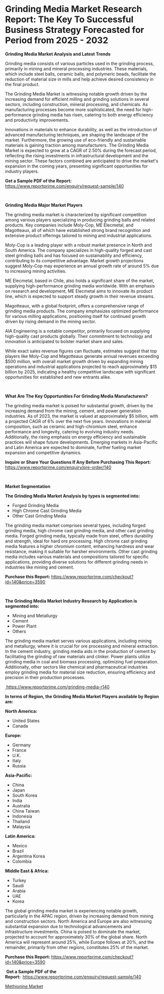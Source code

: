 <p><h1>Grinding Media Market Research Report: The Key To Successful Business Strategy Forecasted for Period from 2025 - 2032</h1></p><p><strong>Grinding Media Market Analysis and Latest Trends</strong></p>
<p><p>Grinding media consists of various particles used in the grinding process, primarily in mining and mineral processing industries. These materials, which include steel balls, ceramic balls, and polymeric beads, facilitate the reduction of material size in mills and help achieve desired consistency in the final product.</p><p>The Grinding Media Market is witnessing notable growth driven by the increasing demand for efficient milling and grinding solutions in several sectors, including construction, mineral processing, and chemicals. As manufacturing processes become more sophisticated, the need for high-performance grinding media has risen, catering to both energy efficiency and productivity improvements. </p><p>Innovations in materials to enhance durability, as well as the introduction of advanced manufacturing techniques, are shaping the landscape of the market. Furthermore, the growing use of eco-friendly and sustainable materials is gaining traction among manufacturers. The Grinding Media Market is expected to grow at a CAGR of 2.50% during the forecast period, reflecting the rising investments in infrastructural development and the mining sector. These factors combined are anticipated to drive the market's expansion in the coming years, presenting significant opportunities for industry players.</p></p>
<p><strong>Get a Sample PDF of the Report:&nbsp;</strong> <a href="https://www.reportprime.com/enquiry/request-sample/140?utm_campaign=2207&utm_medium=2&utm_source=Github&utm_content=ia&utm_term=18032025&utm_id=grinding-media">https://www.reportprime.com/enquiry/request-sample/140</a></p>
<p>&nbsp;</p>
<p><strong>Grinding Media Major Market Players</strong></p>
<p><p>The grinding media market is characterized by significant competition among various players specializing in producing grinding balls and related products. Key companies include Moly-Cop, ME Elecmetal, and Magotteaux, all of which have established strong brand recognition and extensive product offerings tailored to mining and industrial applications.</p><p>Moly-Cop is a leading player with a robust market presence in North and South America. The company specializes in high-quality forged and cast steel grinding balls and has focused on sustainability and efficiency, contributing to its competitive advantage. Market growth projections suggest Moly-Cop may experience an annual growth rate of around 5% due to increasing mining activities.</p><p>ME Elecmetal, based in Chile, also holds a significant share of the market, supplying high-performance grinding media worldwide. With an emphasis on research and development, ME Elecmetal aims to innovate its product line, which is expected to support steady growth in their revenue streams.</p><p>Magotteaux, with a global footprint, offers a comprehensive range of grinding media products. The company emphasizes optimized performance for various milling applications, positioning itself for continued growth driven by rising demand in the mining sector.</p><p>AIA Engineering is a notable competitor, primarily focused on supplying high-quality cast products globally. Their commitment to technology and innovation is anticipated to bolster market share and sales.</p><p>While exact sales revenue figures can fluctuate, estimates suggest that top players like Moly-Cop and Magotteaux generate annual revenues exceeding $500 million, with overall market growth driven by expanding mining operations and industrial applications projected to reach approximately $15 billion by 2025, indicating a healthy competitive landscape with significant opportunities for established and new entrants alike.</p></p>
<p>&nbsp;</p>
<p><strong>What Are The Key Opportunities For Grinding Media Manufacturers?</strong></p>
<p><p>The grinding media market is poised for substantial growth, driven by the increasing demand from the mining, cement, and power generation industries. As of 2023, the market is valued at approximately $5 billion, with a projected CAGR of 6% over the next five years. Innovations in material composition, such as ceramic and high-chromium steel, enhance performance and longevity, catering to evolving industry needs. Additionally, the rising emphasis on energy efficiency and sustainable practices will shape future developments. Emerging markets in Asia-Pacific and Latin America are expected to dominate, further fueling market expansion and competitive dynamics.</p></p>
<p><strong>Inquire or Share Your Questions If Any Before Purchasing This Report:</strong> <a href="https://www.reportprime.com/enquiry/pre-order/140?utm_campaign=2207&utm_medium=2&utm_source=Github&utm_content=ia&utm_term=18032025&utm_id=grinding-media">https://www.reportprime.com/enquiry/pre-order/140</a></p>
<p>&nbsp;</p>
<p><strong>Market Segmentation</strong></p>
<p><strong>The Grinding Media Market Analysis by types is segmented into:</strong></p>
<p><ul><li>Forged Grinding Media</li><li>High Chrome Cast Grinding Media</li><li>Other Cast Grinding Media</li></ul></p>
<p><p>The grinding media market comprises several types, including forged grinding media, high chrome cast grinding media, and other cast grinding media. Forged grinding media, typically made from steel, offers durability and strength, ideal for hard ore processing. High chrome cast grinding media features a higher chromium content, enhancing hardness and wear resistance, making it suitable for harsher environments. Other cast grinding media includes various materials and compositions tailored for specific applications, providing diverse solutions for different grinding needs in industries like mining and cement.</p></p>
<p><strong>Purchase this Report:&nbsp;</strong><a href="https://www.reportprime.com/checkout?id=140&price=3590&utm_campaign=2207&utm_medium=2&utm_source=Github&utm_content=ia&utm_term=18032025&utm_id=grinding-media">https://www.reportprime.com/checkout?id=140&price=3590</a></p>
<p>&nbsp;</p>
<p><strong>The Grinding Media Market Industry Research by Application is segmented into:</strong></p>
<p><ul><li>Mining and Metallurgy</li><li>Cement</li><li>Power Plant</li><li>Others</li></ul></p>
<p><p>The grinding media market serves various applications, including mining and metallurgy, where it is crucial for ore processing and mineral extraction. In the cement industry, grinding media aids in the production of cement by facilitating the grinding of raw materials and clinker. Power plants utilize grinding media in coal and biomass processing, optimizing fuel preparation. Additionally, other sectors like chemical and pharmaceutical industries employ grinding media for material size reduction, ensuring efficiency and precision in their production processes.</p></p>
<p><a href="https://www.reportprime.com/grinding-media-r140?utm_campaign=2207&utm_medium=2&utm_source=Github&utm_content=ia&utm_term=18032025&utm_id=grinding-media">&nbsp;https://www.reportprime.com/grinding-media-r140</a></p>
<p><strong>In terms of Region, the Grinding Media Market Players available by Region are:</strong></p>
<p>
    <p> <strong> North America: </strong>
        <ul>
            <li>United States</li>
            <li>Canada</li>
        </ul>
        </p> 
    <p> <strong> Europe: </strong>
        <ul>
            <li>Germany</li>
            <li>France</li>
            <li>U.K.</li>
            <li>Italy</li>
            <li>Russia</li>
        </ul>
        </p> 
    <p> <strong> Asia-Pacific: </strong>
        <ul>
            <li>China</li>
            <li>Japan</li>
            <li>South Korea</li>
            <li>India</li>
            <li>Australia</li>
            <li>China Taiwan</li>
            <li>Indonesia</li>
            <li>Thailand</li>
            <li>Malaysia</li>
        </ul>
        </p> 
    <p> <strong> Latin America: </strong>
        <ul>
            <li>Mexico</li>
            <li>Brazil</li>
            <li>Argentina Korea</li>
            <li>Colombia</li>
        </ul>
        </p> 
    <p> <strong> Middle East & Africa: </strong>
        <ul>
            <li>Turkey</li>
            <li>Saudi</li>
            <li>Arabia</li>
            <li>UAE</li>
            <li>Korea</li>
        </ul>
    </p>
    </p>
<p><p>The global grinding media market is experiencing notable growth, particularly in the APAC region, driven by increasing demand from mining and construction sectors. North America and Europe are also witnessing substantial expansion due to technological advancements and infrastructure investments. China is poised to dominate the market, projected to account for approximately 30% of the global share. North America will represent around 25%, while Europe follows at 20%, and the remainder, primarily from other regions, constitutes 25% of the market.</p></p>
<p><strong>Purchase this Report: </strong><a href="https://www.reportprime.com/checkout?id=140&price=3590&utm_campaign=2207&utm_medium=2&utm_source=Github&utm_content=ia&utm_term=18032025&utm_id=grinding-media">https://www.reportprime.com/checkout?id=140&price=3590</a></p>
<p>&nbsp;<strong>Get a Sample PDF of the Report:&nbsp;&nbsp;</strong><a href="https://www.reportprime.com/enquiry/request-sample/140?utm_campaign=2207&utm_medium=2&utm_source=Github&utm_content=ia&utm_term=18032025&utm_id=grinding-media">https://www.reportprime.com/enquiry/request-sample/140</a></p>
<p><strong></strong></p>
<p><p><a href="https://github.com/luckyshygirl/Market-Research-Report-List-7/blob/main/methionine-market.md?utm_campaign=2207&utm_medium=2&utm_source=Github&utm_content=ia&utm_term=18032025&utm_id=grinding-media">Methionine Market</a></p></p>